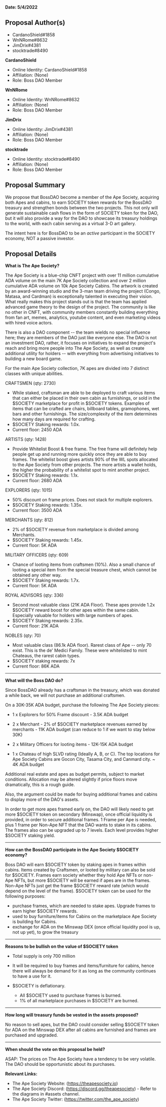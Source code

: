 **Date: 5/4/2022**

## Proposal Author(s)
* CardanoShield#1858
* WnNRome#8632
* JimDrix#4381
* stocktrade#8490

**CardanoShield**
* Online Identity: CardanoShield#1858
* Affiliation: (None)
* Role: Boss DAO Member

**WnNRome**
* Online Identity: WnNRome#8632
* Affiliation: (None)
* Role: Boss DAO Member

**JimDrix**
* Online Identity: JimDrix#4381
* Affiliation: (None)
* Role: Boss DAO Member

**stocktrade**
* Online Identity: stocktrade#8490
* Affiliation: (None)
* Role: Boss DAO Member

## Proposal Summary
We propose that BossDAO become a member of the Ape Society, acquiring both Apes and cabins, to earn SOCIETY token rewards for the BossDAO treasury and strengthen bonds between the two projects. This not only will generate sustainable cash flows in the form of SOCIETY token for the DAO, but it will also provide a way for the DAO to showcase its treasury holdings to the world, with each cabin serving as a virtual 3-D art gallery. 

The intent here is for BossDAO to be an *active* participant in the SOCIETY economy, NOT a passive investor.

## Proposal Details

**What is The Ape Society?**

The Ape Society is a blue-chip CNFT project with over 11 million cumulative ADA volume on the main 7K Ape Society collection and over 2 million cumulative ADA volume on 10k Ape Society Cabins. The artwork is created by an award-winning studio and the 3-man team driving the project (Congo, Matasa, and Cardman) is exceptionally talented in executing their vision. What really makes this project stands out is that the team has applied advanced game theory to the design of the project. The community is like no other in CNFT, with community members constantly building everything from fan art, memes, analytics, youtube content, and even marketing videos with hired voice actors.

There is also a DAO component -- the team wields no special influence here; they are members of the DAO just like everyone else. The DAO is not an investment DAO, rather, it focuses on initiatives to expand the project's reach and bring more people into The Ape Society, as well as create additional utility for holders -- with everything from advertising initiatives to building a new board game.

For the main Ape Society collection, 7K apes are divided into 7 distinct classes with unique abilities.

CRAFTSMEN (qty: 2730)
* While staked, craftsman are able to be deployed to craft various items that can either be placed in their own cabin as furnishings, or sold in the $SOCIETY marketplace for profit in $SOCIETY tokens.  Examples of items that can be crafted are chairs, billboard tables, gramophones, wet bars and other furnishings. The size/complexity of the item determines how many days are required for crafting.
* $SOCIETY Staking rewards: 1.0x.
* Current floor: 2450 ADA

ARTISTS (qty: 1428)
* Provide Whitelist Boost & free frame. The free frame will definitely help people get up and running more quickly once they are able to buy frames. The whitelist boost gives artists 90% of the WL spots allocated to the Ape Society from other projects. The more artists a wallet holds, the higher the probability of a whitelist spot to mint another project.
* $SOCIETY Staking rewards: 1.1x.
* Current floor: 2680 ADA 

EXPLORERS (qty: 1015)
* 50% discount on frame prices. Does not stack for multiple explorers.
* $SOCIETY Staking rewards: 1.35x.
* Current floor: 3500 ADA 

MERCHANTS (qty: 812) 
* 2% of $SOCIETY revenue from marketplace is divided among Merchants.
* $SOCIETY Staking rewards: 1.45x.
* Current floor: 5K ADA 

MILITARY OFFICERS (qty: 609) 
* Chance of looting items from craftsmen (10%).  Also a small chance of looting a special item from the special treasure chest, which cannot be obtained any other way.
* $SOCIETY Staking rewards: 1.7x.
* Current floor: 5K ADA 

ROYAL ADVISORS (qty: 336) 
* Second most valuable class (21K ADA Floor). These apes provide 1.2x $SOCIETY reward boost for other apes within the same cabin. Especially valuable for holders with large numbers of apes.
* $SOCIETY Staking rewards: 2.35x.
* Current floor: 21K ADA

NOBLES (qty: 70)
* Most valuable class (86.1k ADA floor). Rarest class of Ape -- only 70 exist. This is the de' Medici Family. These were whitelisted to mint Chateaus, the rarest cabin types.
* $SOCIETY staking rewards: 7x
* Current floor: 86K ADA

***

**What will the Boss DAO do?**

Since BossDAO already has a craftsman in the treasury, which was donated a while back, we will not purchase an additional craftsmen.

On a 30K-35K ADA budget, purchase the following The Ape Society pieces:

* 1 x Explorers for 50% Frame discount - 3.5K ADA budget

* 2 x Merchant - 2% of $SOCIETY marketplace revenues earned by merchants - 11K ADA budget (can reduce to 1 if we want to stay below 30K)

* 2 x Military Officers for looting items - 12K-15K ADA budget

* 1 x Chateau of high SLVD rating (Ideally A, B, or C). The top locations for Ape Society Cabins are Gocon City, Tasama City, and Canmard city. ~ 4K ADA budget

Additional real estate and apes as budget permits, subject to market conditions. Allocation may be altered slightly if price floors move dramatically, this is a rough guide.

Also, the argument could be made for buying additional frames and cabins to display more of the DAO's assets.

In order to get more apes framed early on, the DAO will likely need to get more $SOCIETY token on secondary (Minswap), once official liquidity is provided, in order to secure additional frames. 1 Frame per Ape is needed, plus 1 frame per Non-Ape NFT that the DAO wants to stake in its cabins. The frames also can be upgraded up to 7 levels. Each level provides higher $SOCIETY staking yield.

***

**How can the BossDAO participate in the Ape Society $SOCIETY economy?**

Boss DAO will earn $SOCIETY token by staking apes in frames within cabins. Items created by Craftsmen, or looted by military can also be sold for $SOCIETY. Frames earn society whether they hold Ape NFTs or non-Ape NFTs, but more $SOCIETY will be earned if apes are in the frames. Non-Ape NFTs just get the frame $SOCIETY reward rate (which would depend on the level of the frame). $SOCIETY token can be used for the following purposes:

* purchase frames, which are needed to stake apes. Upgrade frames to earn higher $SOCIETY rewards.
* used to buy furniture/items for Cabins on the marketplace Ape Society is building for Cabins.
* exchange for ADA on the Minswap DEX (once official liquidity pool is up, not up yet), to grow the treasury

***

**Reasons to be bullish on the value of $SOCIETY token**
* Total supply is only 700 million

* It will be required to buy frames and items/furniture for cabins, hence there will always be demand for it as long as the community continues to have a use for it.
* $SOCIETY is deflationary. 
    * All $SOCIETY used to purchase frames is burned.
    * 1% of all marketplace purchases in $SOCIETY are burned.

***

**How long will treasury funds be vested in the assets proposed?**

No reason to sell apes, but the DAO could consider selling $SOCIETY token for ADA on the Minswap DEX after all cabins are furnished and frames are purchased and upgraded.

***

**When should the vote on this proposal be held?**

ASAP: The prices on The Ape Society have a tendency to be very volatile.  The DAO should be opportunistic about its purchases.

**Relevant Links:**
* The Ape Society Website: (https://theapesociety.io)
* The Ape Society Discord: (https://discord.gg/theapesociety) - Refer to the diagrams in #assets channel.
* The Ape Society Twitter: (https://twitter.com/the_ape_society)
